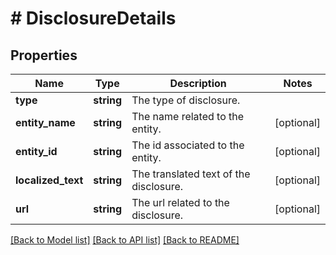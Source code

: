 # # DisclosureDetails

## Properties

Name | Type | Description | Notes
------------ | ------------- | ------------- | -------------
**type** | **string** | The type of disclosure. | 
**entity_name** | **string** | The name related to the entity. | [optional] 
**entity_id** | **string** | The id associated to the entity. | [optional] 
**localized_text** | **string** | The translated text of the disclosure. | [optional] 
**url** | **string** | The url related to the disclosure. | [optional] 

[[Back to Model list]](../../README.md#documentation-for-models) [[Back to API list]](../../README.md#documentation-for-api-endpoints) [[Back to README]](../../README.md)


